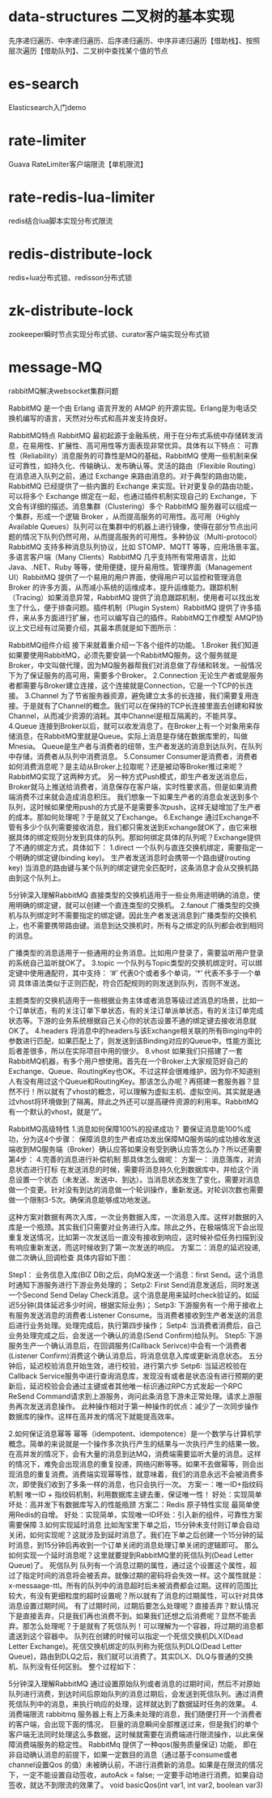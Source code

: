 # data-structures 二叉树的基本实现
  先序递归遍历、中序递归遍历、后序递归遍历、中序非递归遍历【借助栈】、按照层次遍历【借助队列】、二叉树中查找某个值的节点
 
# es-search
  Elasticsearch入门demo
  
# rate-limiter
  Guava RateLimiter客户端限流【单机限流】

# rate-redis-lua-limiter
  redis结合lua脚本实现分布式限流

# redis-distribute-lock
  redis+lua分布式锁、redisson分布式锁

# zk-distribute-lock
  zookeeper瞬时节点实现分布式锁、curator客户端实现分布式锁
  
# message-MQ
  rabbitMQ解决websocket集群问题

  RabbitMQ 是一个由 Erlang 语言开发的 AMQP 的开源实现。Erlang是为电话交换机编写的语言，天然对分布式和高并发支持良好。
  
  RabbitMQ特点
  RabbitMQ 最初起源于金融系统，用于在分布式系统中存储转发消息，在易用性、扩展性、高可用性等方面表现非常优异。具体有以下特点：
  可靠性（Reliability）消息服务的可靠性是MQ的基础，RabbitMQ 使用一些机制来保证可靠性，如持久化、传输确认、发布确认等。灵活的路由（Flexible Routing）在消息进入队列之前，通过 Exchange 来路由消息的。对于典型的路由功能，RabbitMQ 已经提供了一些内置的 Exchange 来实现。针对更复杂的路由功能，可以将多个 Exchange 绑定在一起，也通过插件机制实现自己的 Exchange，下文会有详细的描述。消息集群（Clustering）多个 RabbitMQ 服务器可以组成一个集群，形成一个逻辑 Broker ，从而提高服务的可用性。高可用（Highly Available Queues）队列可以在集群中的机器上进行镜像，使得在部分节点出问题的情况下队列仍然可用，从而提高服务的可用性。多种协议（Multi-protocol）RabbitMQ 支持多种消息队列协议，比如 STOMP、MQTT 等等，应用场景丰富。多语言客户端（Many Clients）RabbitMQ 几乎支持所有常用语言，比如 Java、.NET、Ruby 等等，使用便捷，提升易用性。管理界面（Management UI）RabbitMQ 提供了一个易用的用户界面，使得用户可以监控和管理消息 Broker 的许多方面，从而减小系统的运维成本，提升运维能力。跟踪机制（Tracing）如果消息异常，RabbitMQ 提供了消息跟踪机制，使用者可以找出发生了什么，便于排查问题。插件机制（Plugin System）RabbitMQ 提供了许多插件，来从多方面进行扩展，也可以编写自己的插件。RabbitMQ工作模型
  AMQP协议上文已经有过简要介绍，其最本质就是如下图所示：
  
  
  RabbitMQ组件介绍
  接下来就着重介绍一下各个组件的功能。
  1.Broker
  我们知道如果要使用RabbitMQ，必须先要安装一个RabbitMQ服务。这个服务就是Broker，中文叫做代理，因为MQ服务器帮我们对消息做了存储和转发。一般情况下为了保证服务的高可用，需要多个Broker。
  2.Connection
  无论生产者或是服务者都需要与Broker建立连接，这个连接就是Connection，它是一个TCP的长连接。
  3.Channel
  为了节省服务器资源，避免建立太多的长连接，我们需要复用连接。于是就有了Channel的概念。我们可以在保持的TCP长连接里面去创建和释放Channel，从而减少资源的消耗。其中Channel是相互隔离的，不能共享。
  4.Queue
  连接到Broker以后，就可以收发消息了。在Broker上有一个对象用来存储消息，在RabbitMQ里就是Queue。实际上消息是存储在数据库里的，叫做Mnesia。
  Queue是生产者与消费者的纽带，生产者发送的消息到达队列，在队列中存储，消费者从队列中消费消息。
  5.Consumer
  Consumer是消费者，消费者如何消费消息呢？是主动从Broker上拉取呢？还是被动等Broker推过来呢？RabbitMQ实现了这两种方式。
  另一种方式Push模式，即生产者发送消息后，Broker就马上推送给消费者，消息保存在客户端，实时性要求高，但是如果消费端消费不过来就会造成消息积压。
  我们想象一下如果生产者的消息会发送到多个队列，这时候如果使用push的方式是不是需要多次push，这样无疑增加了生产者的成本。那如何处理呢？于是就又了Exchange。
  6.Exchange
  通过Exchange不管有多少个队列需要接收消息，我们都只需发送到Exchange就OK了，由它来根据具体的绑定规则分发到具体的队列。那如何绑定具体的队列呢？Exchange提供了不通的绑定方式，具体如下：
  1.direct
  一个队列与直连交换机绑定，需要指定一个明确的绑定键(binding key)。
  生产者发送消息时会携带一个路由键(routing key)
  当消息的路由键与某个队列的绑定键完全匹配时，这条消息才会从交换机路由到这个队列上。
  
  5分钟深入理解RabbitMQ
  直接类型的交换机适用于一些业务用途明确的消息，使用明确的绑定键，就可以创建一个直连类型的交换机。
  2.fanout
  广播类型的交换机与队列绑定时不需要指定的绑定键。因此生产者发送消息到广播类型的交换机上，也不需要携带路由键。消息到达交换机时，所有与之绑定的队列都会收到相同的消息。
  
  
  广播类型的消息适用于一些通用的业务消息。比如用户登录了，需要监听用户登录的系统自己监听就OK了。
  3.topic
  一个队列与Topic类型的交换机绑定时，可以绑定键中使用通配符，其中支持：
  ‘#’ 代表0个或者多个单词，‘*’ 代表不多于一个单词
  具体语法类似于正则匹配，符合匹配规则的则发送到队列，否则不发送。
  
  
  主题类型的交换机适用于一些根据业务主体或者消息等级过滤消息的场景，比如一个订单状态，有的关注订单下单状态，有的关注订单派单状态，有的关注订单完成状态等。下游的业务系统根据自己关心你的状态设置不通的绑定键去接收消息就OK了。
  4.headers
  将消息中的headers与该Exchange相关联的所有Binging中的参数进行匹配，如果匹配上了，则发送到该Binding对应的Queue中。性能方面比后者差很多，所以在实际项目中用的很少。
  8.vhost
  如果我们只搭建了一套RabbitMQ机器，有多个用户想使用。首先在一个Broker上大家规范好自己的Exchange、Queue、RoutingKey也OK。不过这样会很难维护，因为你不知道别人有没有用过这个Queue和RoutingKey。那该怎么办呢？再搭建一套服务器？显然不行！所以就有了vhost的概念，可以理解为虚拟主机、虚拟空间。其实就是通过vhost将环境做到了隔离。除此之外还可以提高硬件资源的利用率。RabbitMQ有一个默认的vhost，就是“/”。
  
  RabbitMQ高级特性
  1.消息如何保障100%的投递成功？
  要保证消息能100%成功，分为这4个步骤：
  保障消息的生产者成功发出保障MQ服务端的成功接收发送端收到MQ服务端（Broker）确认应答如果没有受到确认应答怎么办？所以还需要第4步：
  4.完善的消息进行补偿机制
  那具体怎么做呢：
  方案一： 消息落库，对消息状态进行打标
  在发送消息的时候，需要将消息持久化到数据库中，并给这个消息设置一个状态（未发送、发送中、到达）。当消息状态发生了变化，需要对消息做一个变更。针对没有到达的消息做一个轮训操作，重新发送。对轮训次数也需要做一个限制3-5次。确保消息能够成功地发送。
  
  
  这种方案对数据有两次入库，一次业务数据入库，一次消息入库。这样对数据的入库是一个瓶颈。其实我们只需要对业务进行入库。除此之外，在极端情况下会出现重复发送情况，比如第一次发送后一直没有接收到响应，这时候补偿任务扫描到没有响应重新发送，而这时候收到了第一次发送的响应。
  方案二：消息的延迟投递,做二次确认,回调检查
  具体内容如下图：
  
  Step1：
  业务信息入库(BIZ DB)之后，向MQ发送一个消息：first Send。这个消息时通知下游服务进行下游业务处理的；
  Setp2:
  First Send消息发送后，同时发送一个Second Send Delay Check消息。这个消息是用来延时check验证的。如延迟5分钟(具体延迟多少时间，根据实际业务)；
  Setp3:
  下游服务有一个用于接收上有服务发送消息的消费者:Listener Consume。当消费者接收到生产者发送的消息后进行业务处理。处理完成后，执行第四步操作；
  Setp4:
  当消费者消费后，自己业务处理完成之后，会发送一个确认的消息(Send Confirm)给队列。
  Step5:
  下游服务生产一个确认消息后，在回调服务(Callback Serivce)中会有一个消费者(Listener Confirm)消费这个确认消息后，将消息信息入库或更新消息状态。
  五分钟后，延迟校验消息开始生效，进行校验，进行第六步
  Setp6:
  当延迟校验在Callback Service服务中进行查询消息库，发现没有或者是状态没有进行预期的更新后，延迟校验会会通过主键或者其他唯一标识通过RPC方式发起一个RPC ReSend Command请求到上游服务，询问此条消息下游未正常处理。请求上游服务再次发送消息操作。
  此种操作相对于第一种操作的优点：减少了一次同步操作数据库的操作。这样在高并发的情况下就能提高效率。
  
  2.如何保证消息幂等
  幂等（idempotent、idempotence）是一个数学与计算机学概念。简单的来说就是一个操作多次执行产生的结果与一次执行产生的结果一致。
  在高并发的情况下，会有大量的消息到达MQ，消费端需要监听大量的消息。这样的情况下，难免会出现消息的重复投递，网络闪断等等。如果不去做幂等，则会出现消息的重复消费。消费端实现幂等性，就意味着，我们的消息永远不会被消费多次，即使我们收到了多条一样的消息，也只会执行一次。
  方案一：唯一ID+指纹码机制
  唯一ID + 指纹码机制，利用数据库主键去重，保证唯一性！
  好处：实现简单坏处：高并发下有数据库写入的性能瓶颈
  方案二：Redis 原子特性实现
  最简单使用Redis的自增。
  好处：实现简单，实现唯一ID坏处：引入新的组件，可靠性方案需要保障
  3.如何实现延时消息
  比如淘宝里下单之后，15分钟未支付则订单会自动关闭，如何实现呢？这就涉及到延时消息了。我们在下单之后创建一个15分钟的延时消息，到15分钟后再收到一个订单关闭的消息处理订单关闭的逻辑即可。
  那么如何实现一个延时消息呢？这里就要提到RabbitMQ里的死信队列(Dead Letter Queue)了。
  死信队列
  队列有一个消息过期的属性，通过这个设置这个属性，超过了指定时间的消息将会被丢弃。就像过期的密码将会失效一样。这个属性就是：x-messaage-ttl。所有的队列中的消息超时后未被消费都会过期。这样的范围比较大，有没有更细粒度的超时设置呢？所以就有了消息的过期属性，可以针对具体消息设置过期时间。
  有了过期时间，过期后要怎么处理呢？直接丢弃？默认情况下是直接丢弃，只是我们再也消费不到。如果我们还想之后消费呢？显然不能丢弃。那怎么处理呢？于是就有了死信队列！可以理解为一个容器，将过期的消息都遣送到这个容器中。
  队列在创建的时候可以指定一个死信交换机DLX(Dead Letter Exchange)。死信交换机绑定的队列称为死信队列DLQ(Dead Letter Queue)，路由到DLQ之后，我们就可以消费了。其实DLX、DLQ与普通的交换机、队列没有任何区别。
  整个过程如下：
  
  5分钟深入理解RabbitMQ
  通过设置原始队列或者消息的过期时间，然后不对原始队列进行消费，到达时间后原始队列的消息过期后，会发送到死信队列。通过消费死信队列中的消息，来执行响应的处理，这样就达到了数据延时任务的效果。
  4.消费端限流
  rabbitmq 服务器上有上万条未处理的消息，我们随便打开一个消费者的客户端，会出现下面的情况， 巨量的消息瞬间全部推送过来，但是我们的单个客户端无法同时处理这么多数据，这时候就需要在消费端进行限流操作，以此来保障消费端服务的稳定性。
  RabbitMq 提供了一种qos(服务质量保证) 功能， 即在非自动确认消息的前提下，如果一定数目的消息（通过基于consume或者channel设置Qos 的值）未被确认前，不进行消费新的消息。如果是在限流的情况下，一定不能设置自动签收，autoAck = false; 一定要手动地进行消费。如果自动签收，就达不到限流的效果了。
  void basicQos(int var1, int var2, boolean var3)
